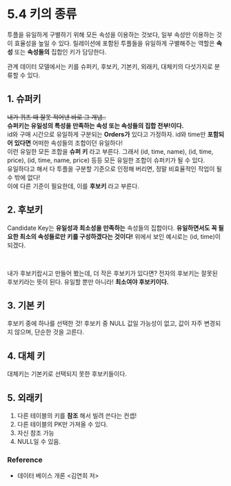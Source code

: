 # 5.4 키의 종류
투플을 유일하게 구별하기 위해 모든 속성을 이용하는 것보다, 일부 속성만 이용하는 것이 효율성을 높일 수 있다. 릴레이션에 포함된 투플들을 유일하게 구별해주는 역할은 **속성** 또는 **속성들의** 집합인 키가 담당한다. <br>

관계 데이터 모델에서는 키를 슈퍼키, 후보키, 기본키, 외래키, 대체키의 다섯가지로 분류할 수 있다.

## 1. 슈퍼키
~~내가 퀴즈 때 잘못 적어낸 바로 그 개념..~~ <br>
**슈퍼키는 유일성의 특성을 만족하는 속성 또는 속성들의 집합 전부!이다.** <br> id와 구매 시간으로 유일하게 구분되는 **Orders가** 있다고 가정하자. id와 time만 **포함되어 있다면** 어떠한 속성들의 조합이던 유일하다! <br> 이런 유일한 모든 조합을 **슈퍼 키** 라고 부른다. 그래서 (id, time, name), (id, time, price), (id, time, name, price) 등등 모든 유일한 조합이 슈퍼키가 될 수 있다. <br> 유일하다고 해서 다 투플을 구분할 기준으로 인정해 버리면, 정말 비효율적인 작업이 될 수 밖에 없다! <br> 이에 다른 기준이 필요한데, 이를 **후보키** 라고 부른다.


## 2. 후보키
Candidate Key는 **유일성과 최소성을 만족하는** 속성들의 집합이다. **유일하면서도 꼭 필요한 최소의 속성들로만 키를 구성하겠다는 것이다!** 위에서 보인 예시로는 (id, time)이 되겠다. 

<br> 

내가 후보키랍시고 만들어 봤는데, 더 작은 후보키가 있다면? 전자의 후보키는 잘못된 후보키라는 뜻이 된다. 유일할 뿐만 아니라! 
**최소여야 후보키이다.**


## 3. 기본 키

후보키 중에 하나를 선택한 것! 후보키 중 NULL 값일 가능성이 없고, 값이 자주 변경되지 않으며, 단순한 것을 고른다.

## 4. 대체 키
대체키는 기본키로 선택되지 못한 후보키들이다.

## 5. 외래키
1. 다른 테이블의 키를 **참조** 해서 빌려 쓴다는 컨셉!
2. 다른 테이블의 PK만 가져올 수 있다.
3. 자신 참조 가능
4. NULL일 수 있음.


### Reference
- 데이터 베이스 개론 \<김연희 저>
